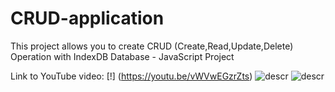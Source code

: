 # CRUD-application
This project allows you to create CRUD (Create,Read,Update,Delete) Operation with IndexDB Database - JavaScript Project

 Link to YouTube video:
[!]   (https://youtu.be/vWVwEGzrZts)
![descr](https://imgur.com/onoPBUN.jpg)
![descr](https://imgur.com/baszJjs.jpg)

